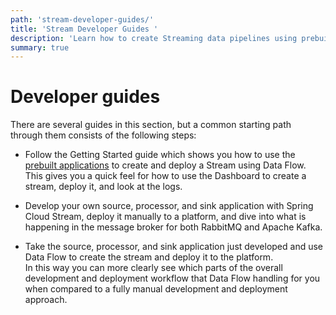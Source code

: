 ```yaml
---
path: 'stream-developer-guides/'
title: 'Stream Developer Guides '
description: 'Learn how to create Streaming data pipelines using prebuilt microservices or create your own.'
summary: true
---
```


# Developer guides

There are several guides in this section, but a common starting path through them consists of the following steps:

- Follow the Getting Started guide which shows you how to use the [prebuilt applications](%currentPath%/concepts/app-starters/) to create and deploy a Stream using Data Flow.  
  This gives you a quick feel for how to use the Dashboard to create a stream, deploy it, and look at the logs.

- Develop your own source, processor, and sink application with Spring Cloud Stream, deploy it manually to a platform, and dive into what is happening in the message broker for both RabbitMQ and Apache Kafka.

- Take the source, processor, and sink application just developed and use Data Flow to create the stream and deploy it to the platform.  
  In this way you can more clearly see which parts of the overall development and deployment workflow that Data Flow handling for you when compared to a fully manual development and deployment approach.
